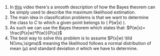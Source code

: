 1. In [this](https://www.youtube.com/watch?v=sguol03tfWo) video there's a smooth description of how the Bayes theorem can be simply used to describe the maximum likelihood estimation.
2. The main idea in classification problems is that we want to determine the class to $C$ to which a given point belongs to ( $P(w|x)$ ).
3. As such we can use the Bayes theorem which states that: $P(w|x)= \frac{P(x|w)*P(w)}{P(x)}$
4. The best way to solve this problem is to assume $P(x|w) \tild N(\mu,\sigma)$ meaning the likelihood follows a normal distribution of mean ($\mu$) and standard deviation $\sigma$ which we have to determine.
